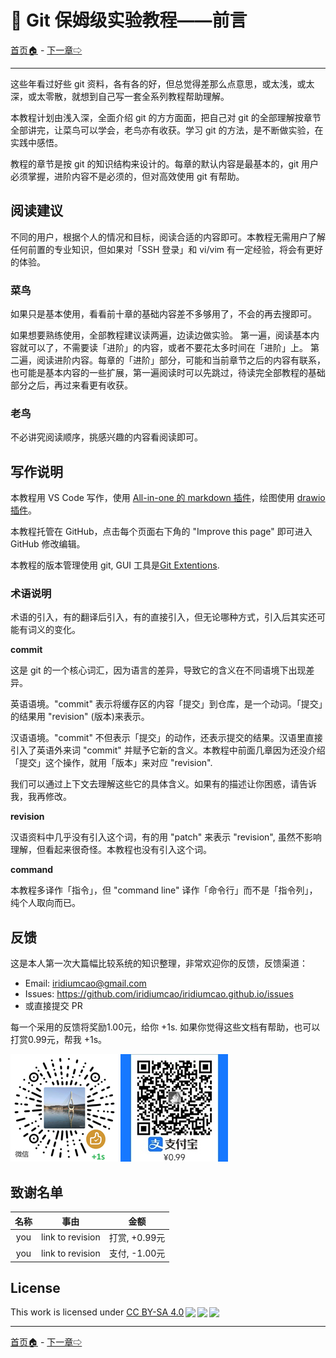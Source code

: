 # 📖 Git 保姆级实验教程——前言

[首页🏠](index.md) - [下一章⇨](01.md)

---

这些年看过好些 git 资料，各有各的好，但总觉得差那么点意思，或太浅，或太深，或太零散，就想到自己写一套全系列教程帮助理解。

本教程计划由浅入深，全面介绍 git 的方方面面，把自己对 git 的全部理解按章节全部讲完，让菜鸟可以学会，老鸟亦有收获。学习 git 的方法，是不断做实验，在实践中感悟。

教程的章节是按 git 的知识结构来设计的。每章的默认内容是最基本的，git 用户必须掌握，进阶内容不是必须的，但对高效使用 git 有帮助。

## 阅读建议

不同的用户，根据个人的情况和目标，阅读合适的内容即可。本教程无需用户了解任何前置的专业知识，但如果对「SSH 登录」和 vi/vim 有一定经验，将会有更好的体验。

### 菜鸟

如果只是基本使用，看看前十章的基础内容差不多够用了，不会的再去搜即可。

如果想要熟练使用，全部教程建议读两遍，边读边做实验。
第一遍，阅读基本内容就可以了，不需要读「进阶」的内容，或者不要花太多时间在「进阶」上。
第二遍，阅读进阶内容。每章的「进阶」部分，可能和当前章节之后的内容有联系，也可能是基本内容的一些扩展，第一遍阅读时可以先跳过，待读完全部教程的基础部分之后，再过来看更有收获。

### 老鸟

不必讲究阅读顺序，挑感兴趣的内容看阅读即可。

## 写作说明

本教程用 VS Code 写作，使用 [All-in-one 的 markdown 插件](https://marketplace.visualstudio.com/items?itemName=yzhang.markdown-all-in-one)，绘图使用 [drawio 插件](https://marketplace.visualstudio.com/items?itemName=hediet.vscode-drawio)。

本教程托管在 GitHub，点击每个页面右下角的 "Improve this page" 即可进入 GitHub 修改编辑。

本教程的版本管理使用 git, GUI 工具是[Git Extentions](16.md).

### 术语说明

术语的引入，有的翻译后引入，有的直接引入，但无论哪种方式，引入后其实还可能有词义的变化。

**commit**

这是 git 的一个核心词汇，因为语言的差异，导致它的含义在不同语境下出现差异。

英语语境。"commit" 表示将缓存区的内容「提交」到仓库，是一个动词。「提交」的结果用 "revision" (版本)来表示。

汉语语境。"commit" 不但表示「提交」的动作，还表示提交的结果。汉语里直接引入了英语外来词 "commit" 并赋予它新的含义。本教程中前面几章因为还没介绍「提交」这个操作，就用「版本」来对应 "revision".

我们可以通过上下文去理解这些它的具体含义。如果有的描述让你困惑，请告诉我，我再修改。

**revision**

汉语资料中几乎没有引入这个词，有的用 "patch" 来表示 "revision", 虽然不影响理解，但看起来很奇怪。本教程也没有引入这个词。

**command**

本教程多译作「指令」，但 "command line" 译作「命令行」而不是「指令列」，纯个人取向而已。

## 反馈

这是本人第一次大篇幅比较系统的知识整理，非常欢迎你的反馈，反馈渠道：

* Email: iridiumcao@gmail.com
* Issues: <https://github.com/iridiumcao/iridiumcao.github.io/issues>
* 或直接提交 PR

每一个采用的反馈将奖励1.00元，给你 +1s. 如果你觉得这些文档有帮助，也可以打赏0.99元，帮我 +1s。

![](../images/wechat_code.png) ![](../images/alipay_code.jpg)

## 致谢名单

| 名称 |    事由    | 金额         |
|:----:|:------------:|-----------------|
| you  | link to revision | 打赏, +0.99元 |
| you  | link to revision | 支付, -1.00元 |

## License

<p xmlns:cc="http://creativecommons.org/ns#" >This work is licensed under <a href="http://creativecommons.org/licenses/by-sa/4.0/?ref=chooser-v1" target="_blank" rel="license noopener noreferrer" style="display:inline-block;">CC BY-SA 4.0<img style="height:22px!important;margin-left:3px;vertical-align:text-bottom;" src="https://mirrors.creativecommons.org/presskit/icons/cc.svg?ref=chooser-v1"><img style="height:22px!important;margin-left:3px;vertical-align:text-bottom;" src="https://mirrors.creativecommons.org/presskit/icons/by.svg?ref=chooser-v1"><img style="height:22px!important;margin-left:3px;vertical-align:text-bottom;" src="https://mirrors.creativecommons.org/presskit/icons/sa.svg?ref=chooser-v1"></a></p>

---

[首页🏠](index.md) - [下一章⇨](01.md)
